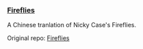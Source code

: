 ### [Fireflies](http://ncase.me/fireflies-zh/)

A Chinese tranlation of Nicky Case's Fireflies.

Original repo: [Fireflies](https://github.com/ncase/fireflies)
